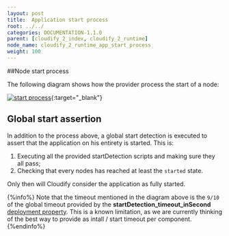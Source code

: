 ```yaml
---
layout: post
title:  Application start process
root: ../../
categories: DOCUMENTATION-1.1.0
parent: [cloudify_2_index, cloudify_2_runtime]
node_name: cloudify_2_runtime_app_start_process
weight: 100
---
```


##Node start process

The following diagram shows how the provider process the start of a node: 

[![start process][start_process_png_url]][start_process_html_url]{:target="_blank"}
  
  

## Global start assertion
In addition to the process above, a global start detection is executed to assert that the application on his entirety is started. This is:

1. Executing all the provided startDetection scripts and making sure they all pass;
2. Checking that every nodes has reached at least the `started` state.  

Only then will Cloudify consider the application as fully started.

{%info%}
Note that the timeout mentioned in the diagram above is the `9/10` of the global timeout provided by the **startDetection_timeout_inSecond** [deployment property](#/documentation/1.1.0/cloudify2_driver/deployment_properties.html).
This is a known limitation, as we are currently thinking of the best way to provide as intall / start timeout per component.
{%endinfo%}

[start_process_png_url]: ../../images/cloudify2_driver/start_processing.png  "start process"
[start_process_html_url]: ../../files/cloudify2_driver/start_lifecycle.html "start process"